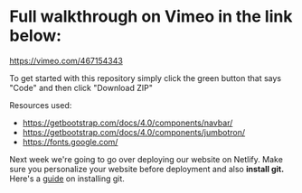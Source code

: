 # Full walkthrough on Vimeo in the link below:

https://vimeo.com/467154343

To get started with this repository simply click the green button that says "Code" and then click "Download ZIP"

Resources used: 
- https://getbootstrap.com/docs/4.0/components/navbar/
- https://getbootstrap.com/docs/4.0/components/jumbotron/
- https://fonts.google.com/

Next week we're going to go over deploying our website on Netlify. Make sure you personalize your website before deployment and also **install git.** Here's a [guide](https://git-scm.com/book/en/v2/Getting-Started-Installing-Git) on installing git.

